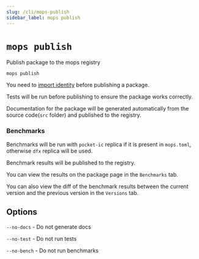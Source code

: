 ```yaml
---
slug: /cli/mops-publish
sidebar_label: mops publish
---
```


# `mops publish`

Publish package to the mops registry
```
mops publish
```

You need to [import identity](/cli/mops-import-identity) before publishing a package.

Tests will be run before publishing to ensure the package works correctly.

Documentation for the package will be generated automatically from the source code(`src` folder) and published to the registry.

### Benchmarks

Benchmarks will be run with `pocket-ic` replica if it is present in `mops.toml`, otherwise `dfx` replica will be used.

Benchmark results will be published to the registry.

You can view the results on the package page in the `Benchmarks` tab.

You can also view the diff of the benchmark results between the current version and the previous version in the `Versions` tab.

## Options

`--no-docs` - Do not generate docs

`--no-test` - Do not run tests

`--no-bench` - Do not run benchmarks